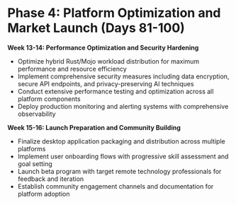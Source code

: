 # Phase 4: Platform Optimization and Market Launch (Days 81-100)

**Week 13-14: Performance Optimization and Security Hardening**
- Optimize hybrid Rust/Mojo workload distribution for maximum performance and resource efficiency
- Implement comprehensive security measures including data encryption, secure API endpoints, and privacy-preserving AI techniques
- Conduct extensive performance testing and optimization across all platform components
- Deploy production monitoring and alerting systems with comprehensive observability

**Week 15-16: Launch Preparation and Community Building**
- Finalize desktop application packaging and distribution across multiple platforms
- Implement user onboarding flows with progressive skill assessment and goal setting
- Launch beta program with target remote technology professionals for feedback and iteration
- Establish community engagement channels and documentation for platform adoption
